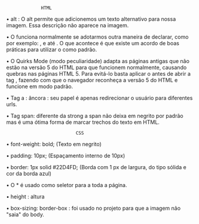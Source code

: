                  HTML
• alt : O alt permite que adicionemos um texto alternativo para nossa imagem. Essa descrição não aparece na imagem.

• O <!DOCTYPE html> funciona normalmente se adotarmos outra maneira de declarar, como por exemplo: <!doctype html>, <!DOCTYPE HTML> e até <!DoCtYpE hTmL>. O que acontece é que existe um acordo de boas práticas para utilizar o <!DOCTYPE html> como padrão. 

• O Quirks Mode (modo peculiaridade) adapta as páginas antigas que não estão na versão 5 do HTML para que funcionem normalmente, causando quebras nas páginas HTML 5. Para evitá-lo basta aplicar o <!DOCTYPE html> antes de abrir a tag <html>, fazendo com que o navegador reconheça a versão 5 do HTML e funcione em modo padrão.

• Tag a : âncora : seu papel é apenas redirecionar o usuário para diferentes urls.

•  Tag span: diferente da strong a span não deixa em negrito por padrão mas é uma ótima forma de marcar trechos do texto em HTML.

                              CSS

• font-weight: bold; (Texto em negrito)

• padding: 10px; (Espaçamento interno de 10px)

• border: 1px solid #22D4FD; (Borda com 1 px de largura, do tipo sólida e cor da borda azul)

• O * é usado como seletor para a toda a página.

• height : altura

• box-sizing: border-box : foi usado no projeto para que a imagem não "saia" do body.